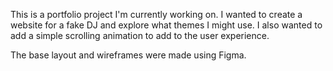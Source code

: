 This is a portfolio project I'm currently working on. I wanted to create a website for a fake DJ and explore what themes I might use. I also wanted to add a simple scrolling animation to add to the user experience. 

The base layout and wireframes were made using Figma. 
